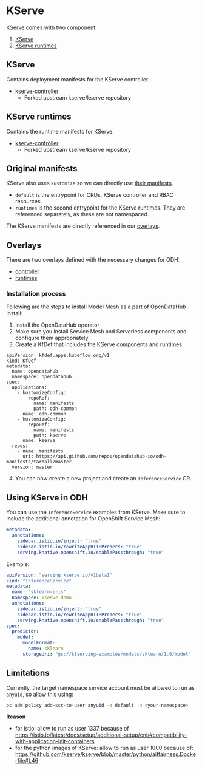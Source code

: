 # KServe

KServe comes with two component:

1. [KServe](#KServe)
2. [KServe runtimes](#KServe-Runtimes)

## KServe

Contains deployment manifests for the KServe controller.

- [kserve-controller](https://github.com/opendatahub-io/kserve)
  - Forked upstream kserve/kserve repository

## KServe runtimes

Contains the runtime manifests for KServe.

- [kserve-controller](https://github.com/opendatahub-io/kserve)
  - Forked upstream kserve/kserve repository

## Original manifests

KServe also uses `kustomize` so we can directly use [their manifests](https://github.com/opendatahub-io/kserve/tree/master/config).

* `default` is the entrypoint for CRDs, KServe controller and RBAC resources.
* `runtimes` is the second entrypoint for the KServe runtimes. They are referenced separately, as these are not namespaced.

The KServe manifests are directly referenced in our [overlays](#overlays).


## Overlays

There are two overlays defined with the necessary changes for ODH:

* [controller](./odh-overlays/controller)
* [runtimes](./odh-overlays/runtimes)


### Installation process

Following are the steps to install Model Mesh as a part of OpenDataHub install:

1. Install the OpenDataHub operator
2. Make sure you install Service Mesh and Serverless components and configure them appropriately
3. Create a KfDef that includes the KServe components and runtimes

```
apiVersion: kfdef.apps.kubeflow.org/v1
kind: KfDef
metadata:
  name: opendatahub
  namespace: opendatahub
spec:
  applications:
    - kustomizeConfig:
        repoRef:
          name: manifests
          path: odh-common
      name: odh-common
    - kustomizeConfig:
        repoRef:
          name: manifests
          path: kserve
      name: kserve
  repos:
    - name: manifests
      uri: https://api.github.com/repos/opendatahub-io/odh-manifests/tarball/master
  version: master
```

4. You can now create a new project and create an `InferenceService` CR.

## Using KServe in ODH

You can use the `InferenceService` examples from KServe. Make sure to include the additional annotation for OpenShift Service Mesh:

```yaml
metadata:
  annotations:
    sidecar.istio.io/inject: "true"
    sidecar.istio.io/rewriteAppHTTPProbers: "true"
    serving.knative.openshift.io/enablePassthrough: "true"
```

Example:

```yaml
apiVersion: "serving.kserve.io/v1beta1"
kind: "InferenceService"
metadata:
  name: "sklearn-iris"
  namespace: kserve-demo
  annotations:
    sidecar.istio.io/inject: "true"
    sidecar.istio.io/rewriteAppHTTPProbers: "true"
    serving.knative.openshift.io/enablePassthrough: "true"
spec:
  predictor:
    model:
      modelFormat:
        name: sklearn
      storageUri: "gs://kfserving-examples/models/sklearn/1.0/model"
```

## Limitations

Currently, the target namespace service account must be allowed to run as `anyuid`, so allow this using:

```bash
oc adm policy add-scc-to-user anyuid -z default -n <your-namespace>
```

**Reason**
* for istio: allow to run as user 1337 because of https://istio.io/latest/docs/setup/additional-setup/cni/#compatibility-with-application-init-containers
* for the python images of KServe: allow to run as user 1000 because of: https://github.com/kserve/kserve/blob/master/python/aiffairness.Dockerfile#L46
